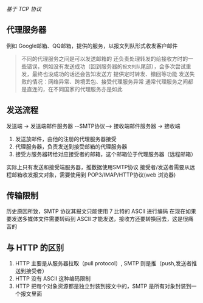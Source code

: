 *基于 TCP 协议*

## 代理服务器
例如 Google邮箱、QQ邮箱，提供的服务，以报文列队形式收发客户邮件
> 不同的代理服务之间是可以发送邮箱的
> 还负责处理转发的给接收方时的一些错误，例如没有发送成功（回到服务器的`报文列队`尾部），会多次尝试重发，最终也没成功的话还会告知发送方
> 提供定时转发、撤回等功能
> 发送失败的情况：网络异常、跨境丢包、接受代理服务异常
> 通常代理服务之间都是直连的，在不同国家的代理服务亦是如此

## 发送流程
发送端 -> 发送端邮件服务器 --SMTP协议--> 接收端邮件服务器 -> 接收端
1. 发送放邮件，由他的注册的代理服务器接受
2. 代理服务器，负责发送到接受邮箱的代理服务器
3. 接受方服务器转给对应接受者的邮箱，这个邮箱位于代理服务器（远程邮箱）

实际上只有发送和接受端服务器，推数据使用SMTP协议
接受者/发送者需要从远程邮箱收发报文对象，需要使用到 POP3/IMAP/HTTP协议(web 浏览器)


## 传输限制
历史原因所致，SMTP 协议其报文只能使用 7 比特的 ASCII 进行编码
在现在如果要发送多媒体文件需要转码到 ASCII 才能发送，接收方还要转换回去，这是很痛苦的

## 与 HTTP 的区别
1. HTTP 主要是从服务器拉取（pull protocol）, SMTP 则是推（push,发送者推送到接受者）
2. HTTP 没有 ASCII 这种编码限制
3. HTTP 把每个对象资源都是独立封装到报文中的，SMTP 是所有对象封装到一个报文里面

